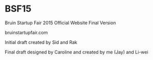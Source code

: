 # BSF15
Bruin Startup Fair 2015 Official Website Final Version

bruinstartupfair.com

Initial draft created by Sid and Rak

Final draft designed by Caroline and created by me (Jay) and Li-wei
